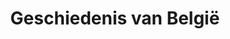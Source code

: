 ---
layout: home
list_title: false
title: "Geschiedenis van België"
#From which category should be the post that appears first on the index page
catlist1: podcast
namecatlist1: podcasts
#From which category should be the post that appears second on the index page
catlist2: artikel
namecatlist2: artikels
---